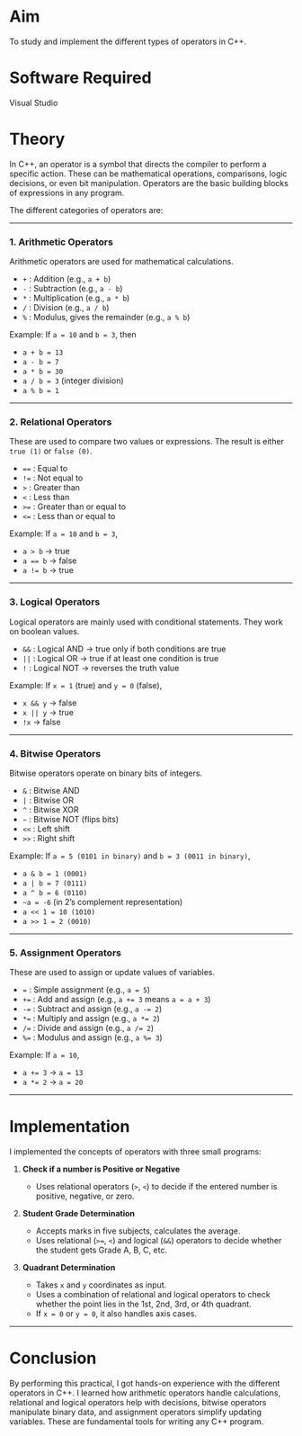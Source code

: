 # Aim  
To study and implement the different types of operators in C++.  

# Software Required  
Visual Studio  

# Theory  
In C++, an operator is a symbol that directs the compiler to perform a specific action. These can be mathematical operations, comparisons, logic decisions, or even bit manipulation. Operators are the basic building blocks of expressions in any program.  

The different categories of operators are:  

---

### 1. Arithmetic Operators  
Arithmetic operators are used for mathematical calculations.  
- `+` : Addition (e.g., `a + b`)  
- `-` : Subtraction (e.g., `a - b`)  
- `*` : Multiplication (e.g., `a * b`)  
- `/` : Division (e.g., `a / b`)  
- `%` : Modulus, gives the remainder (e.g., `a % b`)  

Example: If `a = 10` and `b = 3`, then  
- `a + b = 13`  
- `a - b = 7`  
- `a * b = 30`  
- `a / b = 3` (integer division)  
- `a % b = 1`  

---

### 2. Relational Operators  
These are used to compare two values or expressions. The result is either `true (1)` or `false (0)`.  
- `==` : Equal to  
- `!=` : Not equal to  
- `>`  : Greater than  
- `<`  : Less than  
- `>=` : Greater than or equal to  
- `<=` : Less than or equal to  

Example: If `a = 10` and `b = 3`,  
- `a > b` → true  
- `a == b` → false  
- `a != b` → true  

---

### 3. Logical Operators  
Logical operators are mainly used with conditional statements. They work on boolean values.  
- `&&` : Logical AND → true only if both conditions are true  
- `||` : Logical OR  → true if at least one condition is true  
- `!`  : Logical NOT → reverses the truth value  

Example: If `x = 1` (true) and `y = 0` (false),  
- `x && y` → false  
- `x || y` → true  
- `!x` → false  

---

### 4. Bitwise Operators  
Bitwise operators operate on binary bits of integers.  
- `&`  : Bitwise AND  
- `|`  : Bitwise OR  
- `^`  : Bitwise XOR  
- `~`  : Bitwise NOT (flips bits)  
- `<<` : Left shift  
- `>>` : Right shift  

Example: If `a = 5 (0101 in binary)` and `b = 3 (0011 in binary)`,  
- `a & b = 1 (0001)`  
- `a | b = 7 (0111)`  
- `a ^ b = 6 (0110)`  
- `~a = -6` (in 2’s complement representation)  
- `a << 1 = 10 (1010)`  
- `a >> 1 = 2 (0010)`  

---

### 5. Assignment Operators  
These are used to assign or update values of variables.  
- `=`  : Simple assignment (e.g., `a = 5`)  
- `+=` : Add and assign (e.g., `a += 3` means `a = a + 3`)  
- `-=` : Subtract and assign (e.g., `a -= 2`)  
- `*=` : Multiply and assign (e.g., `a *= 2`)  
- `/=` : Divide and assign (e.g., `a /= 2`)  
- `%=` : Modulus and assign (e.g., `a %= 3`)  

Example: If `a = 10`,  
- `a += 3` → `a = 13`  
- `a *= 2` → `a = 20`  

---

# Implementation  
I implemented the concepts of operators with three small programs:  

1. **Check if a number is Positive or Negative**  
   - Uses relational operators (`>`, `<`) to decide if the entered number is positive, negative, or zero.  

2. **Student Grade Determination**  
   - Accepts marks in five subjects, calculates the average.  
   - Uses relational (`>=`, `<`) and logical (`&&`) operators to decide whether the student gets Grade A, B, C, etc.  

3. **Quadrant Determination**  
   - Takes `x` and `y` coordinates as input.  
   - Uses a combination of relational and logical operators to check whether the point lies in the 1st, 2nd, 3rd, or 4th quadrant.  
   - If `x = 0` or `y = 0`, it also handles axis cases.  

---

# Conclusion  
By performing this practical, I got hands-on experience with the different operators in C++. I learned how arithmetic operators handle calculations, relational and logical operators help with decisions, bitwise operators manipulate binary data, and assignment operators simplify updating variables. These are fundamental tools for writing any C++ program.  
